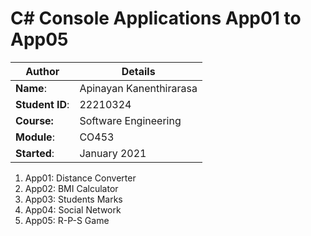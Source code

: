 # C# Console Applications App01 to App05
| Author | Details |
| ---- | ---- |
**Name**: | Apinayan Kanenthirarasa  |
**Student ID**: | 22210324 |
**Course:** | Software Engineering |
**Module**: | CO453     |
**Started**: | January 2021 |    

1. App01: Distance Converter
2. App02: BMI Calculator
3. App03: Students Marks
4. App04: Social Network
5. App05: R-P-S Game
